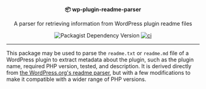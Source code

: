 <div align="center">
  <div align="center">
  <strong>📦 wp-plugin-readme-parser</strong>
  <p>A parser for retrieving information from WordPress plugin readme files</p>
  </div>

  ![Packagist Dependency Version](https://img.shields.io/packagist/dependency-v/syntatis/wp-plugin-readme-parser/php) [![ci](https://github.com/syntatis/wp-plugin-readme-parser/actions/workflows/ci.yml/badge.svg)](https://github.com/syntatis/wp-plugin-readme-parser/actions/workflows/ci.yml)
</div>

---

This package may be used to parse the `readme.txt` or `readme.md` file of a WordPress plugin to extract metadata about the plugin, such as the plugin name, required PHP version, tested, and description. It is derived directly from [the WordPress.org's readme parser](https://github.com/WordPress/wordpress.org/tree/trunk/wordpress.org/public_html/wp-content/plugins/plugin-directory), but with a few modifications to make it compatible with a wider range of PHP versions.
